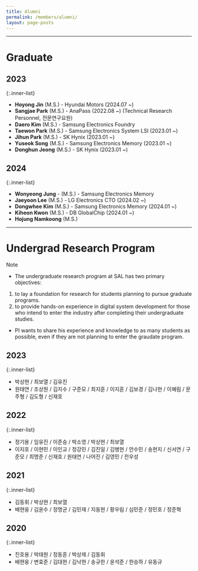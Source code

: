 ```yaml
---
title: Alumni
permalink: /members/alumni/
layout: page-posts
---
```


---
# Graduate

## 2023

  {:.inner-list}
  - **Hoyong Jin** (M.S.) - Hyundai Motors (2024.07 ~)
  - **Sangjae Park** (M.S.) - AnaPass (2022.08 ~) (Technical Research Personnel, 전문연구요원)
  - **Daero Kim** (M.S.) - Samsung Electronics Foundry
  - **Taewon Park** (M.S.) - Samsung Electronics System LSI (2023.01 ~)
  - **Jihun Park** (M.S.) - SK Hynix (2023.01 ~)
  - **Yuseok Song** (M.S.) - Samsung Electronics Memory (2023.01 ~)
  - **Donghun Jeong** (M.S.) - SK Hynix (2023.01 ~)

## 2024

  {:.inner-list}
  - **Wonyeong Jung** - (M.S.) - Samsung Electronics Memory
  - **Jaeyoon Lee** (M.S.) - LG Electronics CTO (2024.02 ~)
  - **Dongwhee Kim** (M.S.) - Samsung Electronics Memory (2024.01 ~)
  - **Kiheon Kwon** (M.S.) - DB GlobalChip (2024.01 ~)
  - **Hojung Namkoong** (M.S.)


---
# Undergrad Research Program

Note

- The undergraduate research program at SAL has two primary objectives:
1) to lay a foundation for research for students planning to pursue graduate programs.
2) to provide hands-on experience in digital system development for those who intend to enter the industry after completing their undergraduate studies.
- PI wants to share his experience and knowledge to as many students as possible, even if they are not planning to enter the graudate program.


## 2023

  {:.inner-list}
  - 박상현 / 최보열 / 김유진
  - 원태연 / 조상원 / 김지수 / 구준모 / 최지훈 / 이지훈 / 김보경 / 김나현 / 이혜림 / 문주형 / 김도형 / 신재호
  
## 2022

  {:.inner-list}
  - 정기용 / 임유진 / 이준승 / 박소영 / 박상현 / 최보열
  - 이지호 / 이현민 / 이인교 / 정강민 / 김진일 / 김병현 / 안수민 / 송현지 / 신서연 / 구준모 / 최명준 / 신재호 / 원태연 / 나어진 / 김영민 / 전우성


## 2021

  {:.inner-list}
  - 김동휘 / 박상현 / 최보열
  - 배현웅 / 김윤수 / 정명균 / 김민재 / 지동현 / 황우림 / 심민준 / 정민호 / 정준혁

## 2020

  {:.inner-list}
  - 진호용 / 박태원 / 정동훈 / 박상제 / 김동휘
  - 배현웅 / 변효준 / 김대현 / 김낙현 / 송규한 / 윤석준 / 한승하 / 유동규
